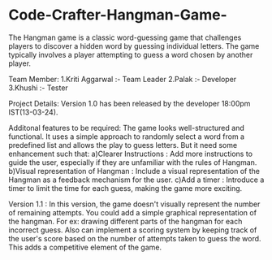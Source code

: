 # Code-Crafter-Hangman-Game-
The Hangman game is a classic word-guessing game that challenges players to discover a hidden word by guessing individual letters. The game typically involves a player attempting to guess a word chosen by another player.


Team Member:
1.Kriti Aggarwal :- Team Leader
2.Palak          :- Developer
3.Khushi         :- Tester

Project Details:
Version 1.0 has been released by the developer  18:00pm IST(13-03-24).

Additonal features to be required:
The game looks well-structured and functional. It uses a simple approach to randomly select a word from a predefined list and allows the play to guess letters. But it need some enhancement such that:
a)Clearer Instructions : Add more instructions to guide the user, especially if they are unfamiliar with the rules of Hangman.
b)Visual representation of Hangman : Include a visual representation of the Hangman as a feedback mechanism for the user.
c)Add a timer : Introduce a timer to limit the time for each guess, making the game more exciting.

Version 1.1 : In this version, the game doesn't visually represent the number of remaining attempts. You could add a simple graphical representation of the hangman. For ex: drawing different parts of the hangman for each incorrect guess. Also can implement a scoring system by keeping track of the user's score based on the number of attempts taken to guess the word. This adds a competitive element of the game.

